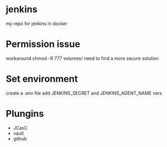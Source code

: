 # jenkins
my repo for jenkins in docker

# Permission issue
workaround chmod -R 777 volumes/
need to find a more secure solution

# Set environment
create a .env file
add JENKINS_SECRET and JENKINS_AGENT_NAME vars

# Plungins
- JCasC
- vault
- github